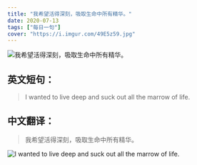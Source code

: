 ```yaml
---
title: "我希望活得深刻，吸取生命中所有精华。"
date: 2020-07-13
tags: ["每日一句"]
cover: "https://i.imgur.com/49E5z59.jpg"
---
```


![我希望活得深刻，吸取生命中所有精华。](https://i.imgur.com/hHdieIX.jpg)

## 英文短句：
> I wanted to live deep and suck out all the marrow of life.

<!--more-->

## 中文翻译：
> 我希望活得深刻，吸取生命中所有精华。

![I wanted to live deep and suck out all the marrow of life.](https://i.imgur.com/rLCLDyh.jpg)

